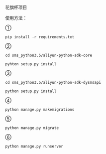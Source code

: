 花旗杯项目

使用方法：

①   

    pip install -r requirements.txt

②  

    cd sms_python3.5/aliyun-python-sdk-core

    pyhton setup.py install

③  

    cd sms_python3.5/aliyun-python-sdk-dysmsapi

    python setup.py install
 
④  
    
    python manage.py makemigrations

⑤  

    python manage.py migrate

⑥  
    
    python manage.py runserver
